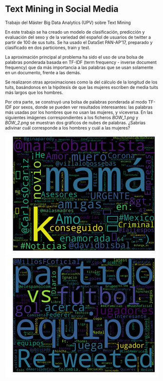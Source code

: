 # Text Mining in Social Media
Trabajo del Máster Big Data Analytics (UPV) sobre Text Mining

En este trabajo se ha creado un modelo de clasificación, predicción y evaluación del sexo y de la variedad del español de usuarios de twitter a partir de 100 de sus tuits. Se ha usado el DataSet PAN-AP’17, preparado y clasificado en dos particiones, train y test. 

La aproximación principal al problema ha sido el uso de una bolsa de palabras ponderada basada en TF-IDF (term frequency - inverse document frequency) que da más importancia a las palabras que se usan solamente en un documento, frente a las demás.

Se realizaron otras aproximaciones como la del cálculo de la longitud de los tuits, basándonos en la hipótesis de que las mujeres escriben de media tuits más largos que los hombres. 

Por otra parte, se construyó una bolsa de palabras ponderada al modo TF-IDF por sexos, donde se pueden ver resultados interesantes: las palabras más usadas por los hombres que no usan las mujeres, y viceversa. En las siguientes imágenes correspondientes a los ficheros *BOW_1.png* y *BOW_2.png* se muestran dos gráficos de nubes de palabras. ¿Sabrías adivinar cuál corresponde a los hombres y cuál a las mujeres?

![texto cualquiera por si no carga la imagen](https://github.com/albertofp83/Text-Mining-in-Social-Media/blob/master/BOW_1.png)
![texto cualquiera por si no carga la imagen](https://github.com/albertofp83/Text-Mining-in-Social-Media/blob/master/BOW_2.png)
